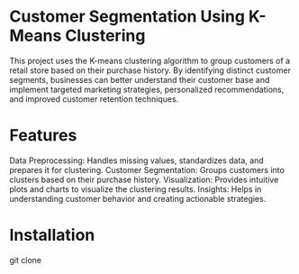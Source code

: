 # Customer Segmentation Using K-Means Clustering
This project uses the K-means clustering algorithm to group customers of a retail store based on their purchase history. By identifying distinct customer segments, businesses can better understand their customer base and implement targeted marketing strategies, personalized recommendations, and improved customer retention techniques.

# Features
Data Preprocessing: Handles missing values, standardizes data, and prepares it for clustering.
Customer Segmentation: Groups customers into clusters based on their purchase history.
Visualization: Provides intuitive plots and charts to visualize the clustering results.
Insights: Helps in understanding customer behavior and creating actionable strategies.

# Installation
git clone 
